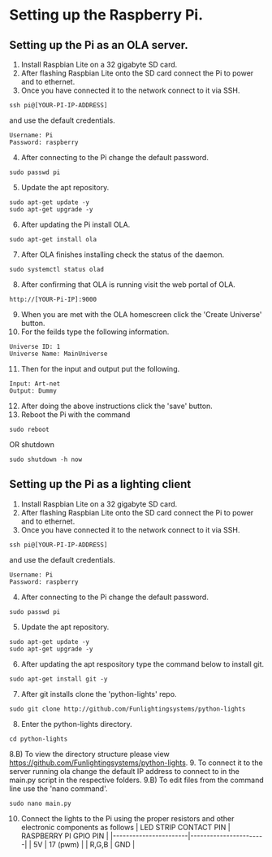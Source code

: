 # Setting up the Raspberry Pi.
## Setting up the Pi as an OLA server.
1. Install Raspbian Lite on a 32 gigabyte SD card.
2. After flashing Raspbian Lite onto the SD card connect the Pi to power and to ethernet.
3. Once you have connected it to the network connect to it via SSH.
```
ssh pi@[YOUR-PI-IP-ADDRESS]
```
and use the default credentials.
```
Username: Pi
Password: raspberry
```
4. After connecting to the Pi change the default password.
```
sudo passwd pi
```
5. Update the apt repository.
```
sudo apt-get update -y
sudo apt-get upgrade -y
```
6. After updating the Pi install OLA.
```
sudo apt-get install ola
```
7. After OLA finishes installing check the status of the daemon.
```
sudo systemctl status olad
```
8. After confirming that OLA is running visit the web portal of OLA.
```
http://[YOUR-Pi-IP]:9000
```
9. When you are met with the OLA homescreen click the 'Create Universe' button.
10. For the feilds type the following information.
```
Universe ID: 1
Universe Name: MainUniverse
```
11. Then for the input and output put the following.
```
Input: Art-net
Output: Dummy
```
12. After doing the above instructions click the 'save' button.
13. Reboot the Pi with the command
```
sudo reboot
```
OR shutdown
```
sudo shutdown -h now
```

## Setting up the Pi as a lighting client
1. Install Raspbian Lite on a 32 gigabyte SD card.
2. After flashing Raspbian Lite onto the SD card connect the Pi to power and to ethernet.
3. Once you have connected it to the network connect to it via SSH.
```
ssh pi@[YOUR-PI-IP-ADDRESS]
```
and use the default credentials.
```
Username: Pi
Password: raspberry
```
4. After connecting to the Pi change the default password.
```
sudo passwd pi
```
5. Update the apt repository.
```
sudo apt-get update -y
sudo apt-get upgrade -y
```
6. After updating the apt respository type the command below to install git.
```
sudo apt-get install git -y
```
7. After git installs clone the 'python-lights' repo.
```
sudo git clone http://github.com/Funlightingsystems/python-lights
```
8. Enter the python-lights directory.
```
cd python-lights
```
8.B) To view the directory structure please view https://github.com/Funlightingsystems/python-lights.
9. To connect it to the server running ola change the default IP address to connect to in the main.py script in the respective folders.
9.B) To edit files from the command line use the 'nano command'.
```
sudo nano main.py
```
10. Connect the lights to the Pi using the proper resistors and other electronic components as follows
| LED STRIP CONTACT PIN | RASPBERRY PI GPIO PIN |
|-----------------------|-----------------------|
| 5V                    | 17 (pwm)              |
| R,G,B                 | GND                   |
